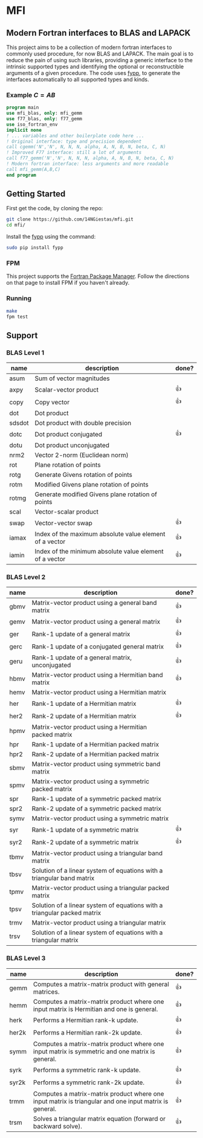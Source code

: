 # MFI

## Modern Fortran interfaces to BLAS and LAPACK

This project aims to be a collection of modern fortran interfaces to commonly used procedure, for now BLAS and LAPACK.
The main goal is to reduce the pain of using such libraries, providing a generic interface to the intrinsic supported types and 
identifying the optional or reconstructible arguments of a given procedure. The code uses [fypp](https://github.com/aradi/fypp),
to generate the interfaces automatically to all supported types and kinds.

### Example $C = AB$

```fortran
program main
use mfi_blas, only: mfi_gemm
use f77_blas, only: f77_gemm
use iso_fortran_env
implicit none
! ... variables and other boilerplate code here ...
! Original interface: type and precision dependent
call cgemm('N','N', N, N, N, alpha, A, N, B, N, beta, C, N)
! Improved F77 interface: still a lot of arguments
call f77_gemm('N','N', N, N, N, alpha, A, N, B, N, beta, C, N)
! Modern fortran interface: less arguments and more readable 
call mfi_gemm(A,B,C)
end program
```

## Getting Started

First get the code, by cloning the repo:

```sh
git clone https://github.com/14NGiestas/mfi.git
cd mfi/
```

Install the [fypp](https://github.com/aradi/fypp) using the command:

```sh
sudo pip install fypp
```

### FPM

This project supports the [Fortran Package Manager](https://github.com/fortran-lang/fpm). Follow the directions on that page to install FPM if you haven't already.

### Running 
```sh
make
fpm test
```

## Support

### BLAS Level 1

| name   | description                                             | done? |
| ------ | ------------------------------------------------------- | ----- |
| asum   | Sum of vector magnitudes                                |       |
| axpy   | Scalar-vector product                                   | :+1:  |
| copy   | Copy vector                                             | :+1:  |
| dot    | Dot product                                             |       |
| sdsdot | Dot product with double precision                       |       |
| dotc   | Dot product conjugated                                  | :+1:  |
| dotu   | Dot product unconjugated                                |       |
| nrm2   | Vector 2-norm (Euclidean norm)                          |       |
| rot    | Plane rotation of points                                |       |
| rotg   | Generate Givens rotation of points                      |       |
| rotm   | Modified Givens plane rotation of points                |       |
| rotmg  | Generate modified Givens plane rotation of points       |       |
| scal   | Vector-scalar product                                   |       |
| swap   | Vector-vector swap                                      | :+1:  |
| iamax  | Index of the maximum absolute value element of a vector | :+1:  |
| iamin  | Index of the minimum absolute value element of a vector | :+1:  |

### BLAS Level 2

| name | description                                                              | done? |
| ---- | ------------------------------------------------------------------------ | ----- |
| gbmv | Matrix-vector product using a general band matrix                        | :+1:  |
| gemv | Matrix-vector product using a general matrix                             | :+1:  |
| ger  | Rank-1 update of a general matrix                                        | :+1:  |
| gerc | Rank-1 update of a conjugated general matrix                             | :+1:  |
| geru | Rank-1 update of a general matrix, unconjugated                          | :+1:  |
| hbmv | Matrix-vector product using a Hermitian band matrix                      | :+1:  |
| hemv | Matrix-vector product using a Hermitian matrix                           |       |
| her  | Rank-1 update of a Hermitian matrix                                      | :+1:  |
| her2 | Rank-2 update of a Hermitian matrix                                      | :+1:  |
| hpmv | Matrix-vector product using a Hermitian packed matrix                    |       |
| hpr  | Rank-1 update of a Hermitian packed matrix                               |       |
| hpr2 | Rank-2 update of a Hermitian packed matrix                               |       |
| sbmv | Matrix-vector product using symmetric band matrix                        |       |
| spmv | Matrix-vector product using a symmetric packed matrix                    |       |
| spr  | Rank-1 update of a symmetric packed matrix                               |       |
| spr2 | Rank-2 update of a symmetric packed matrix                               |       |
| symv | Matrix-vector product using a symmetric matrix                           |       |
| syr  | Rank-1 update of a symmetric matrix                                      | :+1:  |
| syr2 | Rank-2 update of a symmetric matrix                                      | :+1:  |
| tbmv | Matrix-vector product using a triangular band matrix                     |       |
| tbsv | Solution of a linear system of equations with a triangular band matrix   |       |
| tpmv | Matrix-vector product using a triangular packed matrix                   |       |
| tpsv | Solution of a linear system of equations with a triangular packed matrix |       |
| trmv | Matrix-vector product using a triangular matrix                          |       |
| trsv | Solution of a linear system of equations with a triangular matrix        |       |

### BLAS Level 3

| name  | description                                                                                            | done? |
| ----- | ------------------------------------------------------------------------------------------------------ | ----- |
| gemm  | Computes a matrix-matrix product with general matrices.                                                | :+1:  |
| hemm  | Computes a matrix-matrix product where one input matrix is Hermitian and one is general.               | :+1:  |
| herk  | Performs a Hermitian rank-k update.                                                                    | :+1:  |
| her2k | Performs a Hermitian rank-2k update.                                                                   | :+1:  |
| symm  | Computes a matrix-matrix product where one input matrix is symmetric and one matrix is general.        | :+1:  |
| syrk  | Performs a symmetric rank-k update.                                                                    | :+1:  |
| syr2k | Performs a symmetric rank-2k update.                                                                   | :+1:  |
| trmm  | Computes a matrix-matrix product where one input matrix is triangular and one input matrix is general. | :+1:  |
| trsm  | Solves a triangular matrix equation (forward or backward solve).                                       | :+1:  |
